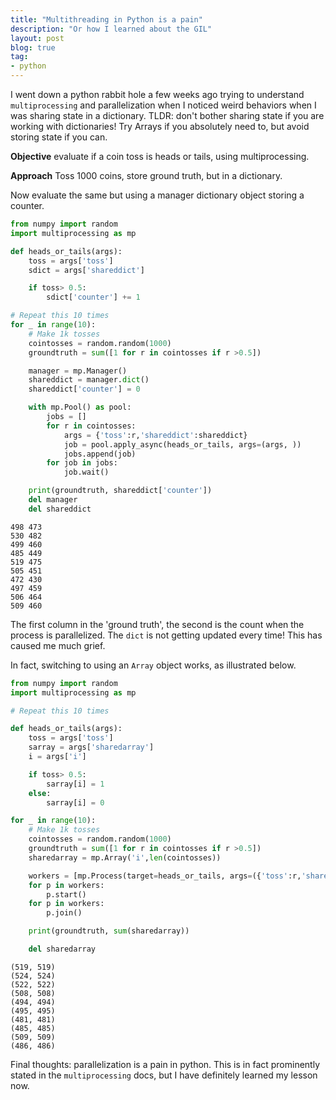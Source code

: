 ```yaml
---
title: "Multithreading in Python is a pain"
description: "Or how I learned about the GIL"
layout: post
blog: true
tag: 
- python
---
```


I went down a python rabbit hole a few weeks ago trying to understand `multiprocessing` and parallelization when I noticed weird behaviors when I was sharing state in a dictionary. TLDR: don't bother sharing state if you are working with dictionaries! Try Arrays if you absolutely need to, but avoid storing state if you can.

**Objective** evaluate if a coin toss is heads or tails, using multiprocessing.

**Approach** Toss 1000 coins, store ground truth, but in a dictionary.

Now evaluate the same but using a manager dictionary object storing a counter.

```python
from numpy import random 
import multiprocessing as mp

def heads_or_tails(args):
    toss = args['toss']
    sdict = args['shareddict']

    if toss> 0.5:
        sdict['counter'] += 1

# Repeat this 10 times
for _ in range(10):
    # Make 1k tosses
    cointosses = random.random(1000)
    groundtruth = sum([1 for r in cointosses if r >0.5])

    manager = mp.Manager()
    shareddict = manager.dict()
    shareddict['counter'] = 0

    with mp.Pool() as pool:
        jobs = []
        for r in cointosses:
            args = {'toss':r,'shareddict':shareddict}
            job = pool.apply_async(heads_or_tails, args=(args, ))
            jobs.append(job)
        for job in jobs:
            job.wait()

    print(groundtruth, shareddict['counter'])
    del manager
    del shareddict
```

    498 473
    530 482
    499 460
    485 449
    519 475
    505 451
    472 430
    497 459
    506 464
    509 460



The first column in the 'ground truth', the second is the count when the process
is parallelized. The `dict` is not getting updated every time! This has caused me
much grief.

In fact, switching to using  an `Array` object works, as illustrated below.

```python
from numpy import random 
import multiprocessing as mp

# Repeat this 10 times

def heads_or_tails(args):
    toss = args['toss']
    sarray = args['sharedarray']
    i = args['i']    

    if toss> 0.5:
        sarray[i] = 1
    else:
        sarray[i] = 0        

for _ in range(10):
    # Make 1k tosses
    cointosses = random.random(1000)
    groundtruth = sum([1 for r in cointosses if r >0.5])
    sharedarray = mp.Array('i',len(cointosses))

    workers = [mp.Process(target=heads_or_tails, args=({'toss':r,'sharedarray':sharedarray,'i':i},) )  for i,r in enumerate(cointosses)]
    for p in workers:
        p.start()
    for p in workers:
        p.join()        

    print(groundtruth, sum(sharedarray))

    del sharedarray
```

    (519, 519)
    (524, 524)
    (522, 522)
    (508, 508)
    (494, 494)
    (495, 495)
    (481, 481)
    (485, 485)
    (509, 509)
    (486, 486)

Final thoughts: parallelization is a pain in python. This is in fact prominently stated in the `multiprocessing` docs, but I have definitely learned my lesson now. 


<!----- Footnotes ----->

